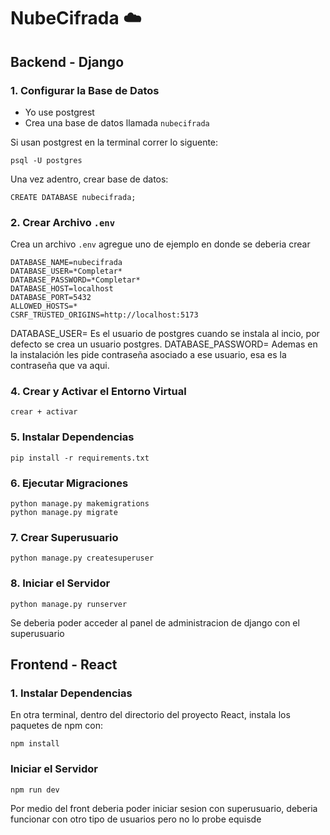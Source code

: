 # NubeCifrada ☁️

## Backend - Django

### 1. Configurar la Base de Datos
- Yo use postgrest
- Crea una base de datos llamada `nubecifrada`

Si usan postgrest en la terminal correr lo siguente:
```
psql -U postgres
```
Una vez adentro, crear base de datos:

```
CREATE DATABASE nubecifrada;
```


### 2. Crear Archivo `.env`
Crea un archivo `.env` agregue uno de ejemplo en donde se deberia crear

```env
DATABASE_NAME=nubecifrada
DATABASE_USER=*Completar*
DATABASE_PASSWORD=*Completar*
DATABASE_HOST=localhost
DATABASE_PORT=5432
ALLOWED_HOSTS=*
CSRF_TRUSTED_ORIGINS=http://localhost:5173

```

DATABASE_USER= Es el usuario de postgres cuando se instala al incio, por defecto se crea un usuario postgres.
DATABASE_PASSWORD= Ademas en la instalación les pide contraseña asociado a ese usuario, esa es la contraseña que va aqui.

### 4. Crear y Activar el Entorno Virtual
```
crear + activar
```

### 5. Instalar Dependencias

```
pip install -r requirements.txt
```

### 6. Ejecutar Migraciones

```
python manage.py makemigrations
python manage.py migrate
```

### 7. Crear Superusuario

```
python manage.py createsuperuser
```

### 8. Iniciar el Servidor

```
python manage.py runserver
```
Se deberia poder acceder al panel de administracion de django con el superusuario

## Frontend - React

### 1. Instalar Dependencias
En otra terminal, dentro del directorio del proyecto React, instala los paquetes de npm con:
```
npm install
```


###  Iniciar el Servidor

```
npm run dev
```


Por medio del front deberia poder iniciar sesion con superusuario, deberia funcionar con otro tipo de usuarios pero no lo probe equisde
